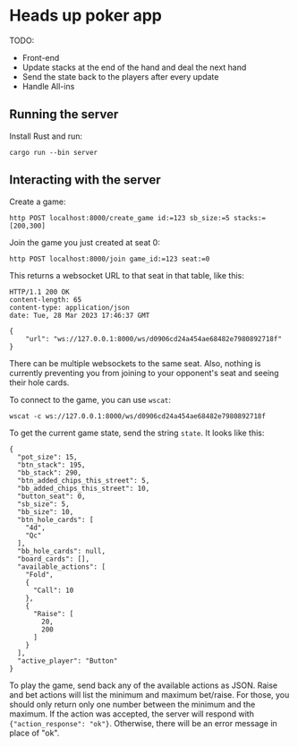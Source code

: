 # Heads up poker app

TODO:

* Front-end
* Update stacks at the end of the hand and deal the next hand
* Send the state back to the players after every update
* Handle All-ins

## Running the server

Install Rust and run:

```
cargo run --bin server
```

## Interacting with the server

Create a game:

```
http POST localhost:8000/create_game id:=123 sb_size:=5 stacks:=[200,300]
```

Join the game you just created at seat 0:

```
http POST localhost:8000/join game_id:=123 seat:=0
```

This returns a websocket URL to that seat in that table, like this:

```
HTTP/1.1 200 OK
content-length: 65
content-type: application/json
date: Tue, 28 Mar 2023 17:46:37 GMT

{
    "url": "ws://127.0.0.1:8000/ws/d0906cd24a454ae68482e7980892718f"
}
```

There can be multiple websockets to the same seat. Also, nothing is currently preventing you from joining to your opponent's seat and seeing their hole cards.

To connect to the game, you can use `wscat`:

```
wscat -c ws://127.0.0.1:8000/ws/d0906cd24a454ae68482e7980892718f
```

To get the current game state, send the string `state`. It looks like this: 

```
{
  "pot_size": 15,
  "btn_stack": 195,
  "bb_stack": 290,
  "btn_added_chips_this_street": 5,
  "bb_added_chips_this_street": 10,
  "button_seat": 0,
  "sb_size": 5,
  "bb_size": 10,
  "btn_hole_cards": [
    "4d",
    "Qc"
  ],
  "bb_hole_cards": null,
  "board_cards": [],
  "available_actions": [
    "Fold",
    {
      "Call": 10
    },
    {
      "Raise": [
        20,
        200
      ]
    }
  ],
  "active_player": "Button"
}
```

To play the game, send back any of the available actions as JSON. Raise and bet actions will list the minimum and maximum bet/raise. For those, you should only return only one number between the minimum and the maximum. If the action was accepted, the server will respond with `{"action_response": "ok"}`. Otherwise, there will be an error message in place of "ok".

